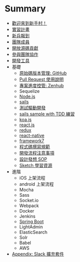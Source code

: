 # Summary

* [歡迎來到新手村！](README.md)
* [實習計畫](intern.md)
* [新兵報到](onboard.md)
* [團隊成員](member.md)
* [開放源碼貢獻](contribution.md)
* [參與團隊協作](cowork.md)
* [開發工具](devtool.md)
* 基礎
   * [原始碼版本管理: GitHub](github.md)
   * [Pull Request 使用說明](pull_request.md)
   * [專案進度控管: Zenhub](zenhub.md)
   * Sequelize
   * [Node.js](nodejs.md)
   * [sails](sails.md)
   * [測試驅動開發](tdd.md)
   * [sails sample with TDD 練習](sails_tdd.md)
   * [koa.js](koa.md)
   * [react.js](reactjs.md)
   * [redux](redux.md)
   * [react-native](react-native.md)
   * [framework7](framework7.md)
   * [程式碼撰寫規範](code_convention.md)
   * [開發流程注意事項](development_notice.md)
   * [設計發想 SOP](design.md)
   * [Sketch 學習資源](sketch.md)
* 進階
   * iOS 上架流程
   * android 上架流程
   * Mocha
   * Sass
   * Socket.io
   * Webpack
   * Docker
   * Jenkins
   * [Spring Boot](spring_boot.md)
   * LightAdmin
   * ElasticSearch
   * Solr
   * Babel
   * AWS
* [Appendix: Slack 擴充套件](source/slack-integration.md)
